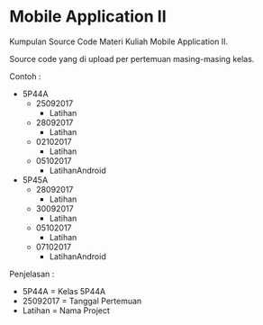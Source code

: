 # Mobile Application II
Kumpulan Source Code Materi Kuliah Mobile Application II.

Source code yang di upload per pertemuan masing-masing kelas.

Contoh :
- 5P44A
  - 25092017
    - Latihan
  - 28092017
    - Latihan
  - 02102017
    - Latihan
  - 05102017
    - LatihanAndroid
- 5P45A
  - 28092017
    - Latihan
  - 30092017
    - Latihan
  - 05102017
    - Latihan
  - 07102017
    - LatihanAndroid
    
    
Penjelasan :
- 5P44A    = Kelas 5P44A
- 25092017 = Tanggal Pertemuan
- Latihan  = Nama Project
